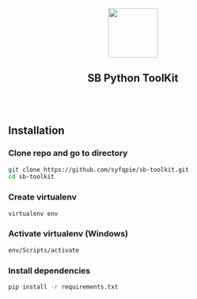 <div align="center">
  <img src="https://ratemyserver.net/skill_icons/nc_selfdestruction.gif"
    width="100"
    height="100" />
</div>
<h2 align="center">
    SB Python ToolKit
</h2>
<br />
<br />

## Installation

### Clone repo and go to directory

```bash
git clone https://github.com/syfqpie/sb-toolkit.git
cd sb-toolkit
```

### Create virtualenv

```bash
virtualenv env
```

### Activate virtualenv (Windows)

```bash
env/Scripts/activate
```

### Install dependencies

```bash
pip install -r requirements.txt
```
